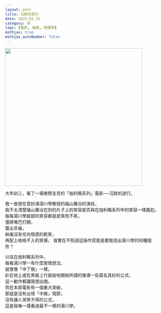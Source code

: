 ```yaml
---
layout: post
title: 沉默的遊行
date: 2025-01-31
category: 評
tags: [電影, 戲劇, 物理學]
mathjax: true
mathjax_autoNumber: false
---
```


<img src="/blog/assets/images/2025/silentMarch.jpg" style="display: inlie-block; width: 450px;"/>

大年初三，看了一場東野圭吾的「伽利略系列」電影──沉默的遊行。

<!--more-->

我一直很在意扮演湯川學教授的福山雅治的演技，<br>
我不太清楚福山雅治在別的片子上的笑容是否與在伽利略系列中的笑容一樣尷尬，<br>
每每湯川學臉部的笑容都是皮笑肉不笑，<br>
僅將嘴巴打開，<br>
露出牙齒，<br>
絲毫沒有任何情感的乾笑，<br>
再配上格格不入的笑聲，
我實在不知道這操作究竟是要營造出湯川學的何種個性？<br>

以往在伽利略系列中，<br>
每每湯川學一有什麼案情想法，<br>
就會像「中了猴」一樣，<br>
趴在地上或在黑板上行屍般地開始所謂的推導一些莫名其妙的公式，<br>
這一動作都讓我很出戲。<br>
而在本部電影有一個重大突破，<br>
那就是沒有出現「中猴」情節，<br>
沒有讓人哭笑不得的公式，<br>
這是我唯一僅看過最不一樣的湯川學。
